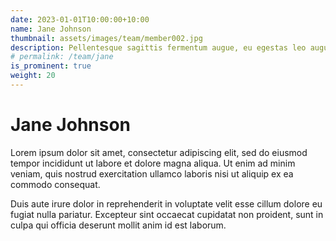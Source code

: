 ```yaml
---
date: 2023-01-01T10:00:00+10:00
name: Jane Johnson
thumbnail: assets/images/team/member002.jpg
description: Pellentesque sagittis fermentum augue, eu egestas leo augue.
# permalink: /team/jane
is_prominent: true
weight: 20
---
```


# Jane Johnson

Lorem ipsum dolor sit amet, consectetur adipiscing elit, sed do eiusmod tempor incididunt ut labore et dolore magna aliqua. Ut enim ad minim veniam, quis nostrud exercitation ullamco laboris nisi ut aliquip ex ea commodo consequat.

Duis aute irure dolor in reprehenderit in voluptate velit esse cillum dolore eu fugiat nulla pariatur. Excepteur sint occaecat cupidatat non proident, sunt in culpa qui officia deserunt mollit anim id est laborum.
